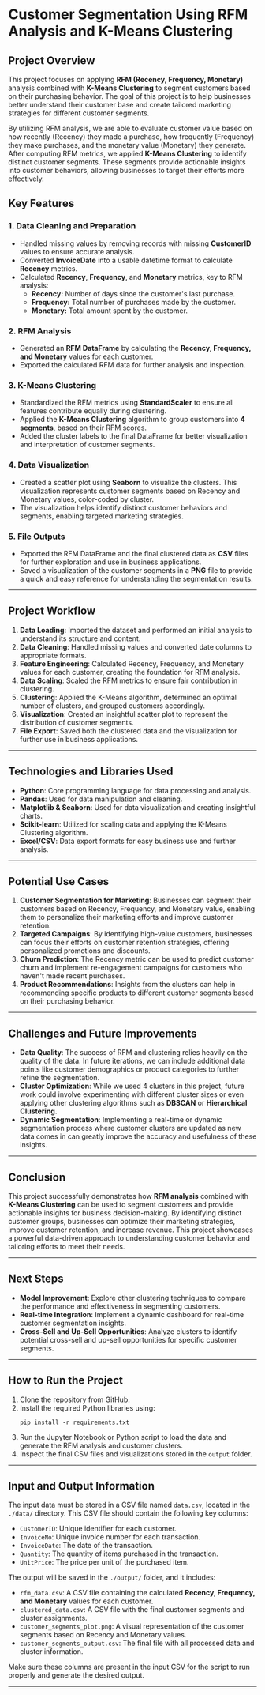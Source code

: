 # **Customer Segmentation Using RFM Analysis and K-Means Clustering**

## **Project Overview**

This project focuses on applying **RFM (Recency, Frequency, Monetary)** analysis combined with **K-Means Clustering** to segment customers based on their purchasing behavior. The goal of this project is to help businesses better understand their customer base and create tailored marketing strategies for different customer segments.

By utilizing RFM analysis, we are able to evaluate customer value based on how recently (Recency) they made a purchase, how frequently (Frequency) they make purchases, and the monetary value (Monetary) they generate. After computing RFM metrics, we applied **K-Means Clustering** to identify distinct customer segments. These segments provide actionable insights into customer behaviors, allowing businesses to target their efforts more effectively.

## **Key Features**

### 1. **Data Cleaning and Preparation**

- Handled missing values by removing records with missing **CustomerID** values to ensure accurate analysis.
- Converted **InvoiceDate** into a usable datetime format to calculate **Recency** metrics.
- Calculated **Recency**, **Frequency**, and **Monetary** metrics, key to RFM analysis:
  - **Recency:** Number of days since the customer's last purchase.
  - **Frequency:** Total number of purchases made by the customer.
  - **Monetary:** Total amount spent by the customer.

### 2. **RFM Analysis**

- Generated an **RFM DataFrame** by calculating the **Recency, Frequency, and Monetary** values for each customer.
- Exported the calculated RFM data for further analysis and inspection.

### 3. **K-Means Clustering**

- Standardized the RFM metrics using **StandardScaler** to ensure all features contribute equally during clustering.
- Applied the **K-Means Clustering** algorithm to group customers into **4 segments**, based on their RFM scores.
- Added the cluster labels to the final DataFrame for better visualization and interpretation of customer segments.

### 4. **Data Visualization**

- Created a scatter plot using **Seaborn** to visualize the clusters. This visualization represents customer segments based on Recency and Monetary values, color-coded by cluster.
- The visualization helps identify distinct customer behaviors and segments, enabling targeted marketing strategies.

### 5. **File Outputs**

- Exported the RFM DataFrame and the final clustered data as **CSV** files for further exploration and use in business applications.
- Saved a visualization of the customer segments in a **PNG** file to provide a quick and easy reference for understanding the segmentation results.

---

## **Project Workflow**

1. **Data Loading**: Imported the dataset and performed an initial analysis to understand its structure and content.
2. **Data Cleaning**: Handled missing values and converted date columns to appropriate formats.
3. **Feature Engineering**: Calculated Recency, Frequency, and Monetary values for each customer, creating the foundation for RFM analysis.
4. **Data Scaling**: Scaled the RFM metrics to ensure fair contribution in clustering.
5. **Clustering**: Applied the K-Means algorithm, determined an optimal number of clusters, and grouped customers accordingly.
6. **Visualization**: Created an insightful scatter plot to represent the distribution of customer segments.
7. **File Export**: Saved both the clustered data and the visualization for further use in business applications.

---

## **Technologies and Libraries Used**

- **Python**: Core programming language for data processing and analysis.
- **Pandas**: Used for data manipulation and cleaning.
- **Matplotlib & Seaborn**: Used for data visualization and creating insightful charts.
- **Scikit-learn**: Utilized for scaling data and applying the K-Means Clustering algorithm.
- **Excel/CSV**: Data export formats for easy business use and further analysis.

---

## **Potential Use Cases**

1. **Customer Segmentation for Marketing**: Businesses can segment their customers based on Recency, Frequency, and Monetary value, enabling them to personalize their marketing efforts and improve customer retention.
2. **Targeted Campaigns**: By identifying high-value customers, businesses can focus their efforts on customer retention strategies, offering personalized promotions and discounts.
3. **Churn Prediction**: The Recency metric can be used to predict customer churn and implement re-engagement campaigns for customers who haven't made recent purchases.
4. **Product Recommendations**: Insights from the clusters can help in recommending specific products to different customer segments based on their purchasing behavior.

---

## **Challenges and Future Improvements**

- **Data Quality**: The success of RFM and clustering relies heavily on the quality of the data. In future iterations, we can include additional data points like customer demographics or product categories to further refine the segmentation.
- **Cluster Optimization**: While we used 4 clusters in this project, future work could involve experimenting with different cluster sizes or even applying other clustering algorithms such as **DBSCAN** or **Hierarchical Clustering**.
- **Dynamic Segmentation**: Implementing a real-time or dynamic segmentation process where customer clusters are updated as new data comes in can greatly improve the accuracy and usefulness of these insights.

---

## **Conclusion**

This project successfully demonstrates how **RFM analysis** combined with **K-Means Clustering** can be used to segment customers and provide actionable insights for business decision-making. By identifying distinct customer groups, businesses can optimize their marketing strategies, improve customer retention, and increase revenue. This project showcases a powerful data-driven approach to understanding customer behavior and tailoring efforts to meet their needs.

---

## **Next Steps**

- **Model Improvement**: Explore other clustering techniques to compare the performance and effectiveness in segmenting customers.
- **Real-time Integration**: Implement a dynamic dashboard for real-time customer segmentation insights.
- **Cross-Sell and Up-Sell Opportunities**: Analyze clusters to identify potential cross-sell and up-sell opportunities for specific customer segments.

---

## **How to Run the Project**

1. Clone the repository from GitHub.
2. Install the required Python libraries using:
   ```
   pip install -r requirements.txt
   ```
3. Run the Jupyter Notebook or Python script to load the data and generate the RFM analysis and customer clusters.
4. Inspect the final CSV files and visualizations stored in the `output` folder.

---

## **Input and Output Information**

The input data must be stored in a CSV file named `data.csv`, located in the `./data/` directory. This CSV file should contain the following key columns:

- `CustomerID`: Unique identifier for each customer.
- `InvoiceNo`: Unique invoice number for each transaction.
- `InvoiceDate`: The date of the transaction.
- `Quantity`: The quantity of items purchased in the transaction.
- `UnitPrice`: The price per unit of the purchased item.

The output will be saved in the `./output/` folder, and it includes:

- `rfm_data.csv`: A CSV file containing the calculated **Recency, Frequency, and Monetary** values for each customer.
- `clustered_data.csv`: A CSV file with the final customer segments and cluster assignments.
- `customer_segments_plot.png`: A visual representation of the customer segments based on Recency and Monetary values.
- `customer_segments_output.csv`: The final file with all processed data and cluster information.

Make sure these columns are present in the input CSV for the script to run properly and generate the desired output.

---
